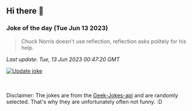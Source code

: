 ## Hi there 👋

### Joke of the day (Tue Jun 13 2023)
<!-- joke -->
>Chuck Norris doesn't use reflection, reflection asks politely for his help.
<!-- /joke -->

*Last update: Tue, 13 Jun 2023 00:47:20 GMT*

[![Update joke](https://github.com/nclskfm/nclskfm/actions/workflows/joke.yml/badge.svg)](https://github.com/nclskfm/nclskfm/actions/workflows/joke.yml)

<br><br>
Disclaimer: The jokes are from the [Geek-Jokes-api](https://github.com/sameerkumar18/geek-joke-api) and are randomly selected. That's why they are unfortunately often not funny. :D
